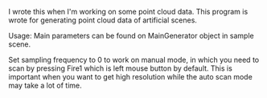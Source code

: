 I wrote this when I'm working on some point cloud data.
This program is wrote for generating point cloud data of artificial scenes.

Usage:
Main parameters can be found on MainGenerator object in sample scene.

Set sampling frequency to 0 to work on manual mode, in which you need to scan by pressing Fire1 which is left mouse button by default. This is important when you want to get high resolution while the auto scan mode may take a lot of time.

